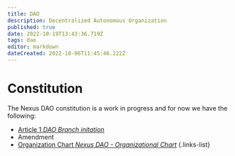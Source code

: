 ```yaml
---
title: DAO
description: Decentralized Autonomous Organization
published: true
date: 2022-10-19T13:43:36.719Z
tags: dao
editor: markdown
dateCreated: 2022-10-06T11:45:46.222Z
---
```


# Constitution
The Nexus DAO constitution is a work in progress and for now we have the following: 


- [Article 1 *DAO Branch initation*](/dao/article1)
- Amendment
- [Organization Chart *Nexus DAO - Organizational Chart*](/en/dao/org-chart)
{.links-list}